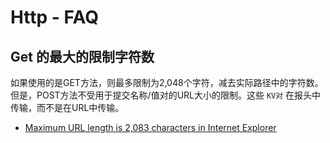 # Http - FAQ

## Get 的最大的限制字符数

如果使用的是GET方法，则最多限制为2,048个字符，减去实际路径中的字符数。但是，POST方法不受用于提交名称/值对的URL大小的限制。这些 `KV对` 在报头中传输，而不是在URL中传输。

- [Maximum URL length is 2,083 characters in Internet Explorer](https://support.microsoft.com/en-us/topic/maximum-url-length-is-2-083-characters-in-internet-explorer-174e7c8a-6666-f4e0-6fd6-908b53c12246)